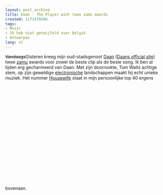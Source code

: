 ```yaml
---
layout: post_archive
title: Daan - The Player wint twee zamu awards
created: 1171478506
tags:
- Music
- Ik heb niet getwijfeld over België
- Antwerpen
lang: nl
---
```

<s>Vandaags</s>Gisteren kreeg mijn oud-stadsgenoot [Daan](http://nl.wikipedia.org/wiki/Daan_(band)) ([Daans official site](http://www.daan.be/)) twee [zamu](http://www.zamu.be/awards/winnaars2006.php) awards voor zowel de beste clip als de beste song. Ik ben al tijden erg gecharmeerd van Daan. Met zijn doorrookte, Tom Waits achtige stem, op zijn geweldige [electronische](http://www.last.fm/music/Daan/Profools) landschappen maakt hij echt unieke muziek. Het nummer [Housewife](http://www.last.fm/music/Daan/_/Housewife) staat in mijn persoonlijke top 40 ergens bovenaan. <object width="425" height="350"><param name="movie" value="http://www.youtube.com/v/J17CgWNHnpk" /><param name="wmode" value="transparent" /><embed src="http://www.youtube.com/v/J17CgWNHnpk" type="application/x-shockwave-flash" wmode="transparent" width="425" height="350"></embed></object>
